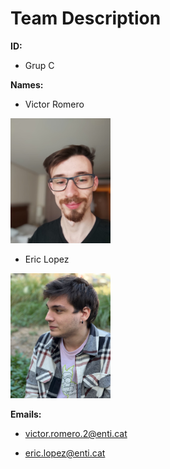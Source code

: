 # Team Description
**ID:** 

  - Grup C

**Names:**

  - Victor Romero

<img src="/Images/VictorImg.jpg" style=" width:160px ; height:200px "  >

  
  - Eric Lopez
<img src="/Images/EricImg.jpg" style=" width:160px ; height:200px "  >



**Emails:**

  - victor.romero.2@enti.cat
  
  - eric.lopez@enti.cat
